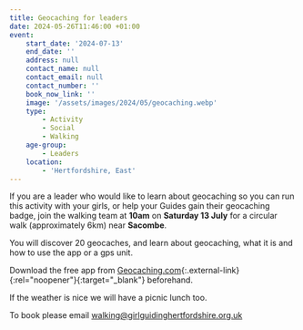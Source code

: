 ```yaml
---
title: Geocaching for leaders
date: 2024-05-26T11:46:00 +01:00
event:
    start_date: '2024-07-13'
    end_date: ''
    address: null
    contact_name: null
    contact_email: null
    contact_number: ''
    book_now_link: ''
    image: '/assets/images/2024/05/geocaching.webp'
    type:
        - Activity
        - Social
        - Walking
    age-group:
        - Leaders
    location:
        - 'Hertfordshire, East'
---
```

If you are a leader who would like to learn about geocaching so you can run this activity with your girls, or help your Guides gain their geocaching badge, join the walking team at **10am** on **Saturday 13 July** for a circular walk (approximately 6km) near **Sacombe**.

You will discover 20 geocaches, and learn about geocaching, what it is and how to use the app or a gps unit.

Download the free app from [Geocaching.com](https://www.geocaching.com/play){:.external-link}{:rel="noopener"}{:target="_blank"} beforehand.

If the weather is nice we will have a picnic lunch too.

To book please email <walking@girlguidinghertfordshire.org.uk>
